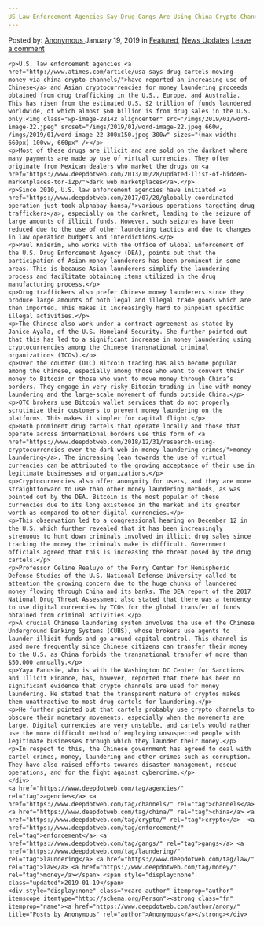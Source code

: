 ```yaml
---
US Law Enforcement Agencies Say Drug Gangs Are Using China Crypto Channels for Money Laundering"
---
```

<article class="post-listing post-28138 post type-post status-publish format-standard has-post-thumbnail hentry  tag-agencies tag-channels tag-china tag-crypto tag-gangs tag-laundering tag-law tag-money">
    <div class="post-inner">
        <span>Posted by: <a href="https://www.deepdotweb.com/author/anony/" title="">Anonymous </a></span>
    <span>January 19, 2019</span>
    <span>in <a href="https://www.deepdotweb.com/category/deepdot-news/" rel="category tag">Featured</a>, <a href="https://www.deepdotweb.com/category/news-updates/" rel="category tag">News Updates</a></span>
    <span><a href="https://www.deepdotweb.com/2019/01/19/us-law-enforcement-agencies-say-drug-gangs-are-using-china-crypto-channels-for-money-laundering/#respond">Leave a comment</a></span>
    </p>
    <div class="clear"></div>
    
    <p>U.S. law enforcement agencies <a href="http://www.atimes.com/article/usa-says-drug-cartels-moving-money-via-china-crypto-channels/">have reported an increasing use of Chinese</a> and Asian cryptocurrencies for money laundering proceeds obtained from drug trafficking in the U.S., Europe, and Australia. This has risen from the estimated U.S. $2 trillion of funds laundered worldwide, of which almost $60 billion is from drug sales in the U.S. only.<img class="wp-image-28142 aligncenter" src="/imgs/2019/01/word-image-22.jpeg" srcset="/imgs/2019/01/word-image-22.jpeg 660w, /imgs/2019/01/word-image-22-300x150.jpeg 300w" sizes="(max-width: 660px) 100vw, 660px" /></p>
    <p>Most of these drugs are illicit and are sold on the darknet where many payments are made by use of virtual currencies. They often originate from Mexican dealers who market the drugs on <a href="https://www.deepdotweb.com/2013/10/28/updated-llist-of-hidden-marketplaces-tor-i2p/">dark web marketplaces</a>.</p>
    <p>Since 2010, U.S. law enforcement agencies have initiated <a href="https://www.deepdotweb.com/2017/07/20/globally-coordinated-operation-just-took-alphabay-hansa/">various operations targeting drug traffickers</a>, especially on the darknet, leading to the seizure of large amounts of illicit funds. However, such seizures have been reduced due to the use of other laundering tactics and due to changes in law operation budgets and interdictions.</p>
    <p>Paul Knierim, who works with the Office of Global Enforcement of the U.S. Drug Enforcement Agency (DEA), points out that the participation of Asian money launderers has been prominent in some areas. This is because Asian launderers simplify the laundering process and facilitate obtaining items utilized in the drug manufacturing process.</p>
    <p>Drug traffickers also prefer Chinese money launderers since they produce large amounts of both legal and illegal trade goods which are then imported. This makes it increasingly hard to pinpoint specific illegal activities.</p>
    <p>The Chinese also work under a contract agreement as stated by Janice Ayala, of the U.S. Homeland Security. She further pointed out that this has led to a significant increase in money laundering using cryptocurrencies among the Chinese transnational criminal organizations (TCOs).</p>
    <p>Over the counter (OTC) Bitcoin trading has also become popular among the Chinese, especially among those who want to convert their money to Bitcoin or those who want to move money through China’s borders. They engage in very risky Bitcoin trading in line with money laundering and the large-scale movement of funds outside China.</p>
    <p>OTC brokers use Bitcoin wallet services that do not properly scrutinize their customers to prevent money laundering on the platforms. This makes it simpler for capital flight.</p>
    <p>Both prominent drug cartels that operate locally and those that operate across international borders use this form of <a href="https://www.deepdotweb.com/2018/12/31/research-using-cryptocurrencies-over-the-dark-web-in-money-laundering-crimes/">money laundering</a>. The increasing lean towards the use of virtual currencies can be attributed to the growing acceptance of their use in legitimate businesses and organizations.</p>
    <p>Cryptocurrencies also offer anonymity for users, and they are more straightforward to use than other money laundering methods, as was pointed out by the DEA. Bitcoin is the most popular of these currencies due to its long existence in the market and its greater worth as compared to other digital currencies.</p>
    <p>This observation led to a congressional hearing on December 12 in the U.S. which further revealed that it has been increasingly strenuous to hunt down criminals involved in illicit drug sales since tracking the money the criminals make is difficult. Government officials agreed that this is increasing the threat posed by the drug cartels.</p>
    <p>Professor Celine Realuyo of the Perry Center for Hemispheric Defense Studies of the U.S. National Defense University called to attention the growing concern due to the huge chunks of laundered money flowing through China and its banks. The DEA report of the 2017 National Drug Threat Assessment also stated that there was a tendency to use digital currencies by TCOs for the global transfer of funds obtained from criminal activities.</p>
    <p>A crucial Chinese laundering system involves the use of the Chinese Underground Banking Systems (CUBS), whose brokers use agents to launder illicit funds and go around capital control. This channel is used more frequently since Chinese citizens can transfer their money to the U.S. as China forbids the transnational transfer of more than $50,000 annually.</p>
    <p>Yaya Fanusie, who is with the Washington DC Center for Sanctions and Illicit Finance, has, however, reported that there has been no significant evidence that crypto channels are used for money laundering. He stated that the transparent nature of cryptos makes them unattractive to most drug cartels for laundering.</p>
    <p>He further pointed out that cartels probably use crypto channels to obscure their monetary movements, especially when the movements are large. Digital currencies are very unstable, and cartels would rather use the more difficult method of employing unsuspected people with legitimate businesses through which they launder their money.</p>
    <p>In respect to this, the Chinese government has agreed to deal with cartel crimes, money, laundering and other crimes such as corruption. They have also raised efforts towards disaster management, rescue operations, and for the fight against cybercrime.</p>
    </div>
    <a href="https://www.deepdotweb.com/tag/agencies/" rel="tag">agencies</a> <a href="https://www.deepdotweb.com/tag/channels/" rel="tag">channels</a> <a href="https://www.deepdotweb.com/tag/china/" rel="tag">china</a> <a href="https://www.deepdotweb.com/tag/crypto/" rel="tag">crypto</a>  <a href="https://www.deepdotweb.com/tag/enforcement/" rel="tag">enforcement</a> <a href="https://www.deepdotweb.com/tag/gangs/" rel="tag">gangs</a> <a href="https://www.deepdotweb.com/tag/laundering/" rel="tag">laundering</a> <a href="https://www.deepdotweb.com/tag/law/" rel="tag">law</a> <a href="https://www.deepdotweb.com/tag/money/" rel="tag">money</a></span> <span style="display:none" class="updated">2019-01-19</span>
    <div style="display:none" class="vcard author" itemprop="author" itemscope itemtype="http://schema.org/Person"><strong class="fn" itemprop="name"><a href="https://www.deepdotweb.com/author/anony/" title="Posts by Anonymous" rel="author">Anonymous</a></strong></div>
    

